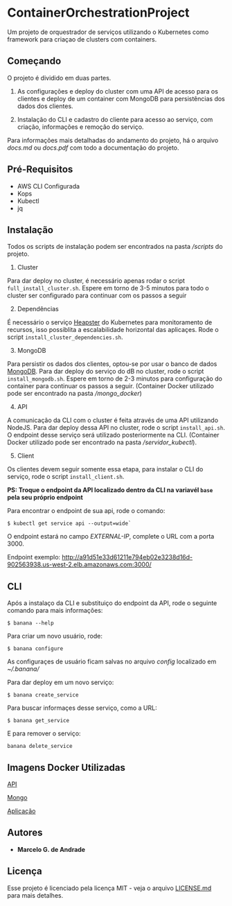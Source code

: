 # ContainerOrchestrationProject

Um projeto de orquestrador de serviços utilizando o Kubernetes como framework para criaçao de clusters com containers.

## Começando

O projeto é dividido em duas partes. 

1. As configurações e deploy do cluster com uma API de acesso para os clientes e deploy de um container com MongoDB para persistências dos dados dos clientes.

2. Instalação do CLI e cadastro do cliente para acesso ao serviço, com criação, informações e remoção do serviço.

Para informações mais detalhadas do andamento do projeto, há o arquivo *docs.md* ou *docs.pdf* com todo a documentação do projeto.

## Pré-Requisitos

- AWS CLI Configurada
- Kops
- Kubectl
- jq

## Instalação

Todos os scripts de instalação podem ser encontrados na pasta */scripts* do projeto.

1. Cluster

Para dar deploy no cluster, é necessário apenas rodar o script `full_install_cluster.sh`. Espere em torno de 3-5 minutos para todo o cluster ser configurado para continuar com os passos a seguir

2. Dependências

É necessário o serviço [Heapster](https://github.com/kubernetes/heapster) do Kubernetes para monitoramento de recursos, isso possiblita a escalabilidade horizontal das aplicaçes. Rode o script `install_cluster_dependencies.sh`.

3. MongoDB

Para persistir os dados dos clientes, optou-se por usar o banco de dados [MongoDB](https://www.mongodb.com/). Para dar deploy do serviço do dB no cluster, rode o script `install_mongodb.sh`. Espere em torno de 2-3 minutos para configuração do container para continuar os passos a seguir. (Container Docker utilizado pode ser encontrado na pasta */mongo_docker*)

4. API

A comunicação da CLI com o cluster é feita através de uma API utilizando NodeJS. Para dar deploy dessa API no cluster, rode o script `install_api.sh`. O endpoint desse serviço será utilizado posteriormente na CLI. (Container Docker utilizado pode ser encontrado na pasta */servidor_kubectl*).

5. Client

Os clientes devem seguir somente essa etapa, para instalar o CLI do serviço, rode o script `install_client.sh`.

**PS: Troque o endpoint da API localizado dentro da CLI na variavél `base` pela seu próprio endpoint**

Para encontrar o endpoint de sua api, rode o comando:
```
$ kubectl get service api --output=wide`
```
O endpoint estará no campo *EXTERNAL-IP*, complete o URL com a porta 3000.

Endpoint exemplo: http://a91d51e33d61211e794eb02e3238d16d-902563938.us-west-2.elb.amazonaws.com:3000/

## CLI

Após a instalaço da CLI e substituiço do endpoint da API, rode o seguinte comando para mais informações:

```
$ banana --help
```

Para criar um novo usuário, rode:

```
$ banana configure
```

As configuraçes de usuário ficam salvas no arquivo *config* localizado em *~/.banana/*

Para dar deploy em um novo serviço:

```
$ banana create_service
```

Para buscar informaçes desse serviço, como a URL:

```
$ banana get_service
```

E para remover o serviço:

```
banana delete_service
```

## Imagens Docker Utilizadas

[API](https://hub.docker.com/r/marcelogdeandrade/projeto-cloud-api/)

[Mongo](https://hub.docker.com/_/mongo/)

[Aplicação](https://hub.docker.com/r/marcelogdeandrade/node-web-app/)

## Autores

* **Marcelo G. de Andrade**

## Licença

Esse projeto é licenciado pela licença MIT - veja o arquivo [LICENSE.md](LICENSE.md) para mais detalhes.
